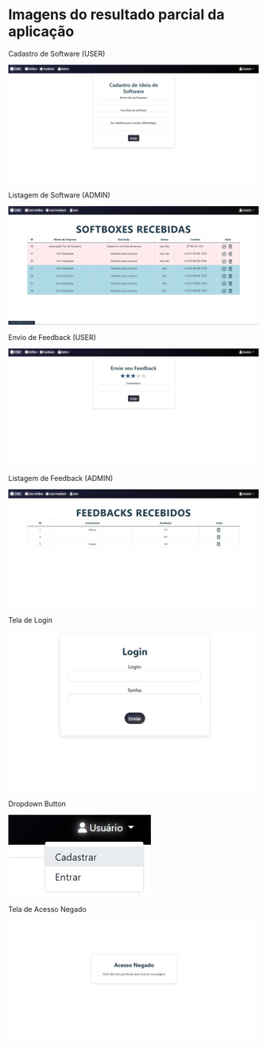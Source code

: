 <h1>Imagens do resultado parcial da aplicação</h1>
<p>Cadastro de Software (USER)</p>
<img src="src/main/resources/static/images_README/Cadastro_Software.jpg" alt="Cadastro de Software (USER)">
<p>Listagem de Software (ADMIN)<p>
<img src="src/main/resources/static/images_README/Listagem_Software.jpg" alt="Listagem de Software (ADMIN)">
<p>Envio de Feedback (USER)</p>
<img src="src/main/resources/static/images_README/Envio_Feedback.jpg" alt="Envio de Feedback (USER)">
<p>Listagem de Feedback (ADMIN)</p>
<img src="src/main/resources/static/images_README/Listagem_Feedback.jpg" alt="Listagem de Feedback (ADMIN)">
<p>Tela de Login</p>
<img src="src/main/resources/static/images_README/Login.jpg" alt="Tela de Login">
<p>Dropdown Button</p>
<img src="src/main/resources/static/images_README/Dropdown_Button.jpg" alt="Dropdown Button">
<p>Tela de Acesso Negado</p>
<img src="src/main/resources/static/images_README/Acesso_Negado.jpg" alt="Tela de Acesso Negado">
